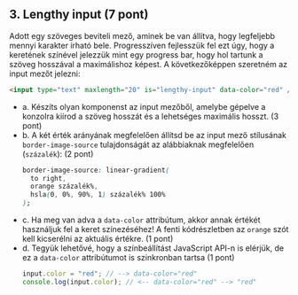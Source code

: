 ## 3. Lengthy input (7 pont)

Adott egy szöveges beviteli mező, aminek be van állítva, hogy legfeljebb mennyi karakter írható bele. Progresszíven fejlesszük fel ezt úgy, hogy a keretének színével jelezzük mint egy progress bar, hogy hol tartunk a szöveg hosszával a maximálishoz képest. A következőképpen szeretném az input mezőt jelezni:

```html
<input type="text" maxlength="20" is="lengthy-input" data-color="red" />
```

- a. Készíts olyan komponenst az input mezőből, amelybe gépelve a konzolra kiírod a szöveg hosszát és a lehetséges maximális hosszt. (3 pont)
- b. A két érték arányának megfelelően állítsd be az input mező stílusának `border-image-source` tulajdonságát az alábbiaknak megfelelően (`százalék`): (2 pont)
  ```css
  border-image-source: linear-gradient(
    to right,
    orange százalék%,
    hsla(0, 0%, 90%, 1) százalék% 100%
  );
  ```
- c. Ha meg van adva a `data-color` attribútum, akkor annak értékét használjuk fel a keret színezéséhez! A fenti kódrészletben az `orange` szót kell kicserélni az aktuális értékre. (1 pont)
- d. Tegyük lehetővé, hogy a színbeállítást JavaScript API-n is elérjük, de ez a `data-color` attribútumot is szinkronban tartsa (1 pont)
  ```js
  input.color = "red"; // --> data-color="red"
  console.log(input.color); // <-- data-color="red" --> "red"
  ```
